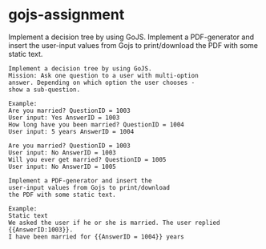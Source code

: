 # gojs-assignment
Implement a decision tree by using GoJS. Implement a PDF-generator and insert the user-input values from Gojs to print/download the PDF with some static text.


    Implement a decision tree by using GoJS.
    Mission: Ask one question to a user with multi-option
    answer. Depending on which option the user chooses -
    show a sub-question. 

    Example:
    Are you married? QuestionID = 1003
    User input: Yes AnswerID = 1003
    How long have you been married? QuestionID = 1004
    User input: 5 years AnswerID = 1004

    Are you married? QuestionID = 1003
    User input: No AnswerID = 1003
    Will you ever get married? QuestionID = 1005
    User input: No AnswerID = 1005

    Implement a PDF-generator and insert the 
    user-input values from Gojs to print/download
    the PDF with some static text. 

    Example:
    Static text
    We asked the user if he or she is married. The user replied {{AnswerID:1003}}. 
    I have been married for {{AnswerID = 1004}} years
